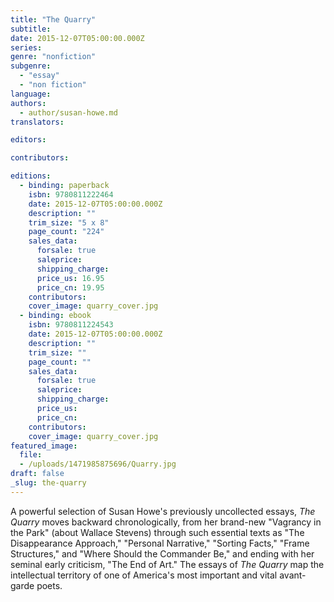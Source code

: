 ```yaml
---
title: "The Quarry"
subtitle:
date: 2015-12-07T05:00:00.000Z
series:
genre: "nonfiction"
subgenre:
  - "essay"
  - "non fiction"
language:
authors:
  - author/susan-howe.md
translators:

editors:

contributors:

editions:
  - binding: paperback
    isbn: 9780811222464
    date: 2015-12-07T05:00:00.000Z
    description: ""
    trim_size: "5 x 8"
    page_count: "224"
    sales_data:
      forsale: true
      saleprice:
      shipping_charge:
      price_us: 16.95
      price_cn: 19.95
    contributors:
    cover_image: quarry_cover.jpg
  - binding: ebook
    isbn: 9780811224543
    date: 2015-12-07T05:00:00.000Z
    description: ""
    trim_size: ""
    page_count: ""
    sales_data:
      forsale: true
      saleprice:
      shipping_charge:
      price_us:
      price_cn:
    contributors:
    cover_image: quarry_cover.jpg
featured_image:
  file:
  - /uploads/1471985875696/Quarry.jpg
draft: false
_slug: the-quarry
---
```


A powerful selection of Susan Howe's previously uncollected essays, _The Quarry_ moves backward chronologically, from her brand-new "Vagrancy in the Park" (about Wallace Stevens) through such essential texts as "The Disappearance Approach," "Personal Narrative," "Sorting Facts," "Frame Structures," and "Where Should the Commander Be," and ending with her seminal early criticism, "The End of Art." The essays of _The Quarry_ map the intellectual territory of one of America's most important and vital avant-garde poets.

